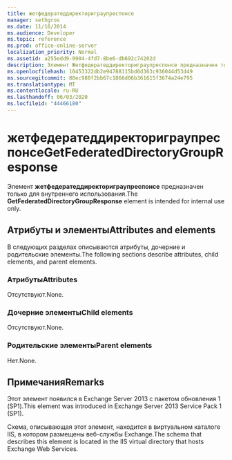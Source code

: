```yaml
---
title: жетфедератеддиректориграупреспонсе
manager: sethgros
ms.date: 11/16/2014
ms.audience: Developer
ms.topic: reference
ms.prod: office-online-server
localization_priority: Normal
ms.assetid: a255edd9-9904-4fd7-8be6-db692c74202d
description: Элемент Жетфедератеддиректориграупреспонсе предназначен только для внутреннего использования.
ms.openlocfilehash: 10453322db2e94788115bd6d363c936044d53d49
ms.sourcegitcommit: 88ec988f2bb67c1866d06b361615f3674a24e795
ms.translationtype: MT
ms.contentlocale: ru-RU
ms.lasthandoff: 06/03/2020
ms.locfileid: "44466180"
---
```

# <a name="getfederateddirectorygroupresponse"></a><span data-ttu-id="44a18-103">жетфедератеддиректориграупреспонсе</span><span class="sxs-lookup"><span data-stu-id="44a18-103">GetFederatedDirectoryGroupResponse</span></span>

<span data-ttu-id="44a18-104">Элемент **жетфедератеддиректориграупреспонсе** предназначен только для внутреннего использования.</span><span class="sxs-lookup"><span data-stu-id="44a18-104">The **GetFederatedDirectoryGroupResponse** element is intended for internal use only.</span></span> 

## <a name="attributes-and-elements"></a><span data-ttu-id="44a18-105">Атрибуты и элементы</span><span class="sxs-lookup"><span data-stu-id="44a18-105">Attributes and elements</span></span>

<span data-ttu-id="44a18-106">В следующих разделах описываются атрибуты, дочерние и родительские элементы.</span><span class="sxs-lookup"><span data-stu-id="44a18-106">The following sections describe attributes, child elements, and parent elements.</span></span>
  
### <a name="attributes"></a><span data-ttu-id="44a18-107">Атрибуты</span><span class="sxs-lookup"><span data-stu-id="44a18-107">Attributes</span></span>

<span data-ttu-id="44a18-108">Отсутствуют.</span><span class="sxs-lookup"><span data-stu-id="44a18-108">None.</span></span>
  
### <a name="child-elements"></a><span data-ttu-id="44a18-109">Дочерние элементы</span><span class="sxs-lookup"><span data-stu-id="44a18-109">Child elements</span></span>

<span data-ttu-id="44a18-110">Отсутствуют.</span><span class="sxs-lookup"><span data-stu-id="44a18-110">None.</span></span>
  
### <a name="parent-elements"></a><span data-ttu-id="44a18-111">Родительские элементы</span><span class="sxs-lookup"><span data-stu-id="44a18-111">Parent elements</span></span>

<span data-ttu-id="44a18-112">Нет.</span><span class="sxs-lookup"><span data-stu-id="44a18-112">None.</span></span>
  
## <a name="remarks"></a><span data-ttu-id="44a18-113">Примечания</span><span class="sxs-lookup"><span data-stu-id="44a18-113">Remarks</span></span>

<span data-ttu-id="44a18-114">Этот элемент появился в Exchange Server 2013 с пакетом обновления 1 (SP1).</span><span class="sxs-lookup"><span data-stu-id="44a18-114">This element was introduced in Exchange Server 2013 Service Pack 1 (SP1).</span></span>
  
<span data-ttu-id="44a18-115">Схема, описывающая этот элемент, находится в виртуальном каталоге IIS, в котором размещены веб-службы Exchange.</span><span class="sxs-lookup"><span data-stu-id="44a18-115">The schema that describes this element is located in the IIS virtual directory that hosts Exchange Web Services.</span></span>
  

